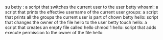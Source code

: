su betty :  a script that switches the current user to the user betty
whoami: a script that prints the effective username of the current user
groups: a script that prints all the groups the current user is part of
chown betty hello: script that changes the owner of the file hello to the user betty
touch hello: a script that creates an empty file called hello
chmod 1 hello: script that adds execute permission to the owner of the file hello
